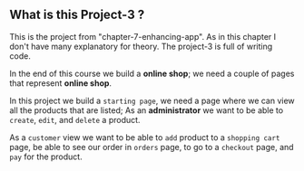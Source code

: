 ## What is this Project-3 ?

This is the project from "chapter-7-enhancing-app". As in this chapter I don't
have many explanatory for theory. The project-3 is full of writing code.

In the end of this course we build a **online shop**; we need a couple of pages
that represent **online shop**.

In this project we build a `starting page`, we need a page where we can view all
the products that are listed; As an **administrator** we want to be able to
`create`, `edit`, and `delete` a product.

As a `customer` view we want to be able to `add` product to a `shopping cart`
page, be able to see our order in `orders` page, to go to a `checkout` page, and
`pay` for the product.
